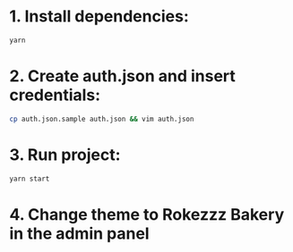 # 1. Install dependencies:

```sh
yarn
```

# 2. Create auth.json and insert credentials:

```sh
cp auth.json.sample auth.json && vim auth.json
```

# 3. Run project:

```sh
yarn start
```

# 4. Change theme to Rokezzz Bakery in the admin panel
